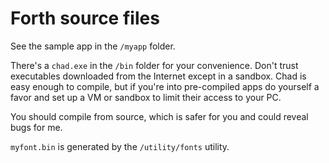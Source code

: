 # Forth source files

See the sample app in the `/myapp` folder.

There's a `chad.exe` in the `/bin` folder for your convenience.
Don't trust executables downloaded from the Internet except in a sandbox.
Chad is easy enough to compile, but if you're into pre-compiled apps do yourself
a favor and set up a VM or sandbox to limit their access to your PC.

You should compile from source, which is safer for you and could reveal bugs for me.

`myfont.bin` is generated by the `/utility/fonts` utility.
